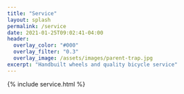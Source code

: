 ```yaml
---
title: "Service"
layout: splash
permalink: /service
date: 2021-01-25T09:02:41-04:00
header:
  overlay_color: "#000"
  overlay_filter: "0.3"
  overlay_image: /assets/images/parent-trap.jpg
excerpt: "Handbuilt wheels and quality bicycle service"
---
```


{% include service.html %}

